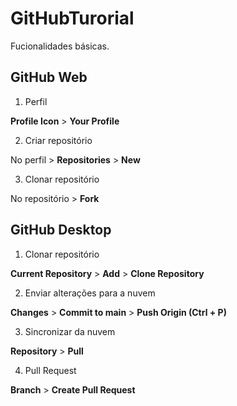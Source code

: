 # GitHubTurorial

Fucionalidades básicas.

## GitHub Web

1. Perfil

**Profile Icon** > **Your Profile**

2. Criar repositório

No perfil > **Repositories** > **New**

3. Clonar repositório

No repositório > **Fork**

## GitHub Desktop

1. Clonar repositório

**Current Repository** > **Add** > **Clone Repository**

2. Enviar alterações para a nuvem

**Changes** > **Commit to main** > **Push Origin (Ctrl + P)**

3. Sincronizar da nuvem

**Repository** > **Pull**

4. Pull Request

**Branch** > **Create Pull Request**

